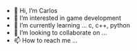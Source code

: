 - 👋 Hi, I’m Carlos
- 👀 I’m interested in game development
- 🌱 I’m currently learning ... c, c++, python
- 💞️ I’m looking to collaborate on ...
- 📫 How to reach me ...

<!---
carlosand94/carlosand94 is a ✨ special ✨ repository because its `README.md` (this file) appears on your GitHub profile.
You can click the Preview link to take a look at your changes.
--->
